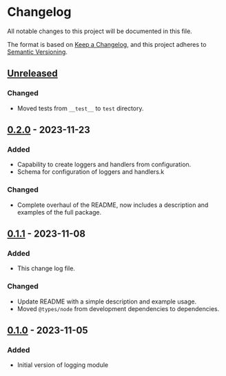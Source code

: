 # Changelog

All notable changes to this project will be documented in this file.

The format is based on [Keep a Changelog](https://keepachangelog.com/en/1.0.0/),
and this project adheres to [Semantic Versioning](https://semver.org/spec/v2.0.0.html).

## [Unreleased]

### Changed

- Moved tests from `__test__` to `test` directory.

## [0.2.0] - 2023-11-23

### Added

- Capability to create loggers and handlers from configuration.
- Schema for configuration of loggers and handlers.k

### Changed

- Complete overhaul of the README, now includes a description and examples of
  the full package.

## [0.1.1] - 2023-11-08

### Added

- This change log file.

### Changed

- Update README with a simple description and example usage.
- Moved `@types/node` from development dependencies to dependencies.

## [0.1.0] - 2023-11-05

### Added

- Initial version of logging module

[Unreleased]: https://github.com/mischareitsma/logging-ts/compare/v0.2.0...HEAD
[0.2.0]: https://github.com/mischareitsma/logging-ts/compare/v0.1.1...v0.2.0
[0.1.1]: https://github.com/mischareitsma/logging-ts/compare/v0.1.0...v0.1.1
[0.1.0]: https://github.com/mischareitsma/logging-ts/releases/tag/v0.1.0
